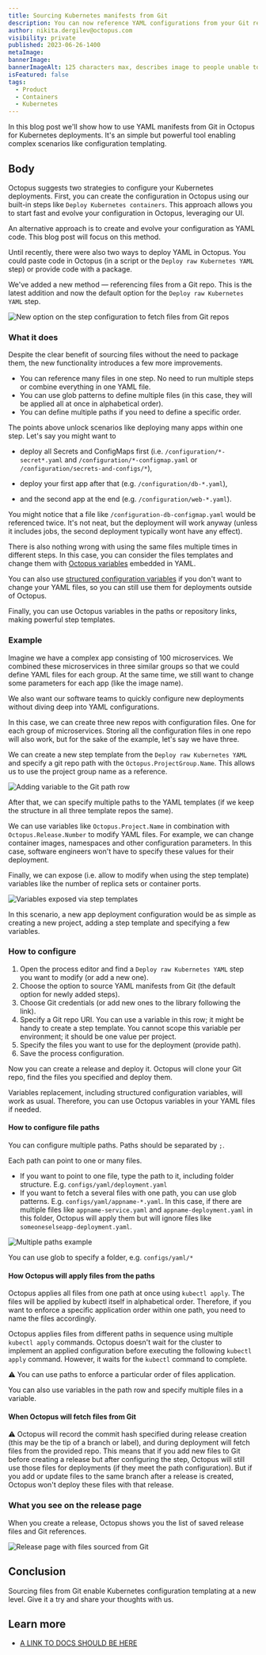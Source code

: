```yaml
---
title: Sourcing Kubernetes manifests from Git
description: You can now reference YAML configurations from your Git repository in the "Deploy raw Kubernetes YAML" step. Say goodbye to building packages and copying and pasting code.
author: nikita.dergilev@octopus.com
visibility: private
published: 2023-06-26-1400
metaImage: 
bannerImage: 
bannerImageAlt: 125 characters max, describes image to people unable to see it.
isFeatured: false
tags: 
  - Product
  - Containers
  - Kubernetes
---
```


In this blog post we'll show how to use YAML manifests from Git in Octopus for Kubernetes deployments. It's an simple but powerful tool enabling complex scenarios like configuration templating.

## Body

Octopus suggests two strategies to configure your Kubernetes deployments. First, you can create the configuration in Octopus using our built-in steps like `Deploy Kubernetes containers`. This approach allows you to start fast and evolve your configuration in Octopus, leveraging our UI.

An alternative approach is to create and evolve your configuration as YAML code. This blog post will focus on this method.

Until recently, there were also two ways to deploy YAML in Octopus. You could paste code in Octopus (in a script or the `Deploy raw Kubernetes YAML` step) or provide code with a package.

We've added a new method — referencing files from a Git repo. This is the latest addition and now the default option for the `Deploy raw Kubernetes YAML` step.

![New option on the step configuration to fetch files from Git repos](/blog/2023-05/manifests-from-git/git-manifest-enable.png "width=500")

### What it does

Despite the clear benefit of sourcing files without the need to package them, the new functionality introduces a few more improvements.

* You can reference many files in one step. No need to run multiple steps or combine everything in one YAML file.
* You can use glob patterns to define multiple files (in this case, they will be applied all at once in alphabetical order).
* You can define multiple paths if you need to define a specific order.

The points above unlock scenarios like deploying many apps within one step. Let's say you might want to

* deploy all Secrets and ConfigMaps first (i.e. `/configuration/*-secret*.yaml` and `/configuration/*-configmap.yaml` or `/configuration/secrets-and-configs/*`),

* deploy your first app after that (e.g. `/configuration/db-*.yaml`),

* and the second app at the end (e.g. `/configuration/web-*.yaml`).

You might notice that a file like `/configuration-db-configmap.yaml` would be referenced twice. It's not neat, but the deployment will work anyway (unless it includes jobs, the second deployment typically wont have any effect).

There is also nothing wrong with using the same files multiple times in different steps. In this case, you can consider the files templates and change them with [Octopus variables](https://octopus.com/docs/projects/variables) embedded in YAML.

You can also use [structured configuration variables](https://octopus.com/blog/structured-variables-raw-kubernetes-yaml) if you don't want to change your YAML files, so you can still use them for deployments outside of Octopus.

Finally, you can use Octopus variables in the paths or repository links, making powerful step templates.

### Example

Imagine we have a complex app consisting of 100 microservices. We combined these microservices in three similar groups so that we could define YAML files for each group. At the same time, we still want to change some parameters for each app (like the image name).

We also want our software teams to quickly configure new deployments without diving deep into YAML configurations.

In this case, we can create three new repos with configuration files. One for each group of microservices. Storing all the configuration files in one repo will also work, but for the sake of the example, let's say we have three.

We can create a new step template from the `Deploy raw Kubernetes YAML` and specify a git repo path with the `Octopus.ProjectGroup.Name`. This allows us to use the project group name as a reference.

![Adding variable to the Git path row](/blog/2023-05/manifests-from-git/git-manifest-paths.png "width=500")

After that, we can specify multiple paths to the YAML templates (if we keep the structure in all three template repos the same).

We can use variables like `Octopus.Project.Name` in combination with `Octopus.Release.Number` to modify YAML files. For example, we can change container images, namespaces and other configuration parameters. In this case, software engineers won't have to specify these values for their deployment.

Finally, we can expose (i.e. allow to modify when using the step template) variables like the number of replica sets or container ports.

![Variables exposed via step templates](/blog/2023-05/manifests-from-git/git-manifest-step-template.png "width=500")

In this scenario, a new app deployment configuration would be as simple as creating a new project, adding a step template and specifying a few variables.

### How to configure

1. Open the process editor and find a `Deploy raw Kubernetes YAML` step you want to modify (or add a new one).
2. Choose the option to source YAML manifests from Git (the default option for newly added steps).
3. Choose Git credentials (or add new ones to the library following the link).
4. Specify a Git repo URI. You can use a variable in this row; it might be handy to create a step template. You cannot scope this variable per environment; it should be one value per project.
5. Specify the files you want to use for the deployment (provide path).
6. Save the process configuration.

Now you can create a release and deploy it. Octopus will clone your Git repo, find the files you specified and deploy them.

Variables replacement, including structured configuration variables, will work as usual. Therefore, you can use Octopus variables in your YAML files if needed.

#### How to configure file paths

You can configure multiple paths. Paths should be separated by `;`.

Each path can point to one or many files.

* If you want to point to one file, type the path to it, including folder structure. E.g. `configs/yaml/deployment.yaml`
* If you want to fetch a several files with one path, you can use glob patterns. E.g. `configs/yaml/appname-*.yaml`. In this case, if there are multiple files like `appname-service.yaml` and `appname-deployment.yaml` in this folder, Octopus will apply them but will ignore files like `someoneselseapp-deployment.yaml`.

![Multiple paths example](/blog/2023-05/manifests-from-git/git-manifest-paths.png "width=500")

You can use glob to specify a folder, e.g. `configs/yaml/*`

#### How Octopus will apply files from the paths

Octopus applies all files from one path at once using `kubectl apply`. The files will be applied by kubectl itself in alphabetical order. Therefore, if you want to enforce a specific application order within one path, you need to name the files accordingly.

Octopus applies files from different paths in sequence using multiple `kubectl apply` commands. Octopus doesn't wait for the cluster to implement an applied configuration before executing the following `kubectl apply` command. However, it waits for the `kubectl` command to complete.

⚠️ You can use paths to enforce a particular order of files application.

You can also use variables in the path row and specify multiple files in a variable.

#### When Octopus will fetch files from Git

⚠️ Octopus will record the commit hash specified during release creation (this may be the tip of a branch or label), and during deployment will fetch files from the provided repo. This means that if you add new files to Git before creating a release but after configuring the step, Octopus will still use those files for deployments (if they meet the path configuration). But if you add or update files to the same branch after a release is created, Octopus won't deploy these files with that release.

### What you see on the release page

When you create a release, Octopus shows you the list of saved release files and Git references.

![Release page with files sourced from Git](/blog/2023-05/manifests-from-git/git-manifest-release-page.png "width=500")

## Conclusion

Sourcing files from Git enable Kubernetes configuration templating at a new level. Give it a try and share your thoughts with us.

## Learn more

- [A LINK TO DOCS SHOULD BE HERE](https://www.example.com/resource)
